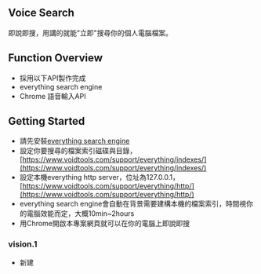 ## Voice Search
即說即搜，用講的就能"立即"搜尋你的個人電腦檔案。


## Function Overview
* 採用以下API製作完成
* everything search engine
* Chrome 語音輸入API


## Getting Started
* 請先安裝[everything search engine](https://www.voidtools.com/)
* 設定你要搜尋的檔案索引磁碟與目錄，[https://www.voidtools.com/support/everything/indexes/](https://www.voidtools.com/support/everything/indexes/)
* 設定本機everything http server，位址為127.0.0.1，[https://www.voidtools.com/support/everything/http/](https://www.voidtools.com/support/everything/http/)
* everything search engine會自動在背景需要建構本機的檔案索引，時間視你的電腦效能而定，大概10min~2hours
* 用Chrome開啟本專案網頁就可以在你的電腦上即說即搜

### vision.1
* 新建
